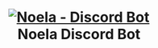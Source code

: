 <h1 align="center">
  <br>
  <a href=""><img src="https://wallhaven.cc/w/6qqqrx" alt="Noela - Discord Bot"></a>
  <br>
  Noela Discord Bot
  <br>
</h1>
